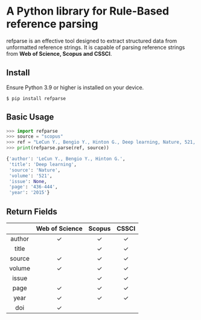 # A Python library for Rule-Based reference parsing

refparse is an effective tool designed to extract structured data from unformatted reference strings. It is capable of parsing reference strings from **Web of Science, Scopus and CSSCI**.

## Install
Ensure Python 3.9 or higher is installed on your device.

```console
$ pip install refparse
```

## Basic Usage
```python
>>> import refparse
>>> source = "scopus"
>>> ref = "LeCun Y., Bengio Y., Hinton G., Deep learning, Nature, 521, pp. 436-444, (2015)"
>>> print(refparse.parse(ref, source))

{'author': 'LeCun Y., Bengio Y., Hinton G.',
 'title': 'Deep learning',
 'source': 'Nature',
 'volume': '521',
 'issue': None,
 'page': '436-444',
 'year': '2015'}
```

## Return Fields

|        | Web of Science | Scopus  | CSSCI   |
| :---:  | :---:          | :---:   | :---:   |
| author | &check;        | &check; | &check; |
| title  |                | &check; | &check; |
| source | &check;        | &check; | &check; |
| volume | &check;        | &check; | &check; |
| issue  |                | &check; | &check; |
| page   | &check;        | &check; | &check; |
| year   | &check;        | &check; | &check; |
| doi    | &check;        |         |         |

